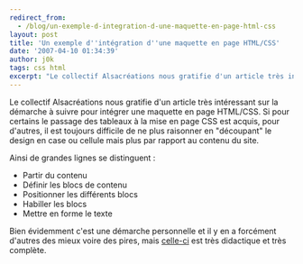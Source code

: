 ```yaml
---
redirect_from:
  - /blog/un-exemple-d-integration-d-une-maquette-en-page-html-css
layout: post
title: 'Un exemple d''intégration d''une maquette en page HTML/CSS'
date: '2007-04-10 01:34:39'
author: j0k
tags: css html
excerpt: "Le collectif Alsacréations nous gratifie d'un article très intéressant sur la démarche à suivre pour intégrer une maquette en page HTML/CSS.     \nSi pour certains le passage des tableaux à la mise en page CSS est acquis, pour d'autres, il est toujours difficile de ne plus raisonner en \"découpant\" le design en case ou cellule mais plus par rapport au      …"
---
```


Le collectif Alsacréations nous gratifie d'un article très intéressant sur la démarche à suivre pour intégrer une maquette en page HTML/CSS.
Si pour certains le passage des tableaux à la mise en page CSS est acquis, pour d'autres, il est toujours difficile de ne plus raisonner en "découpant" le design en case ou cellule mais plus par rapport au contenu du site.

Ainsi de grandes lignes se distinguent :

 * Partir du contenu
 * Définir les blocs de contenu
 * Positionner les différents blocs
 * Habiller les blocs
 * Mettre en forme le texte

Bien évidemment c'est une démarche personnelle et il y en a forcément d'autres des mieux voire des pires, mais [celle-ci](http://blog.alsacreations.com/2007/04/07/344-demarche-integration-html-css) est très didactique et très complète.
